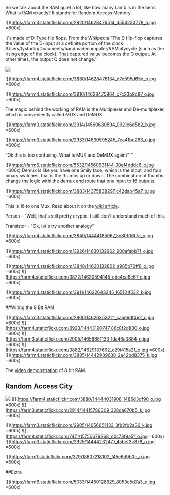 So we talk about the RAM quiet a lot, like how many Lamb is in the herd. What is RAM exactly? It stands for Random Access Memory. 

![](https://farm3.staticflickr.com/2920/14628476514_d554233778_o.jpg =600x)

it's made of D-Type flip flops. From the Wikipedia "The D flip-flop captures the value of the D-input at a definite portion of the clock /Users/tystudio/Documents/handmadecomputer/RAMcitycycle (such as the rising edge of the clock). That captured value becomes the Q output. At other times, the output Q does not change." 

![](https://upload.wikimedia.org/wikipedia/commons/thumb/8/8c/D-Type_Flip-flop.svg/100px-D-Type_Flip-flop.svg.png )

 
 ![](https://farm4.staticflickr.com/3880/14628476134_d7d595d65d_o.jpg =600x)
  
![](https://farm4.staticflickr.com/3916/14628475964_c7c23b9c87_o.jpg =600x)

The magic behind the working of RAM is the Multiplexer and De-multiplexer, which is conveniently called MUX and DeMUX. 


![](https://farm3.staticflickr.com/2914/14560630894_0921e6d5b2_b.jpg =600x)

![](https://farm3.staticflickr.com/2933/14630595245_7ea41be283_o.jpg =600x)

"Ok this is too confusing. What is MUX and DeMUX again?" "

![](https://farm6.staticflickr.com/5532/14560631144_30ef4dddc6_b.jpg =600x)
Demux is like you have one Smily face, which is the input, and four binary switches, that is the thumbs up or down. The combination of thumbs change the logic withi the demux and route that one input to 16 outputs. 


![](https://farm4.staticflickr.com/3883/14375838297_c42dab45a7_b.jpg =600x)

This is 16 to one Mux. Read about it on the [wiki article](https://en.wikipedia.org/wiki/Multiplexer).

Person - "Well, that's still pretty cryptic. I still don't understand much of this. 

Transistor - "Ok, let's try another analogy"


![](https://farm4.staticflickr.com/3840/14444185067_5e80f06f7a_o.jpg =600x)

![](https://farm4.staticflickr.com/3926/14630132962_908afabb7f_o.jpg =600x)
 
![](https://farm4.staticflickr.com/3848/14630132802_a985b76ff8_o.jpg =600x)
![](https://farm4.staticflickr.com/3872/14630594145_edc4ca6e67_o.jpg =600x)
 
 ![](https://farm4.staticflickr.com/3911/14622643245_165131f532_b.jpg =600x)

##Wiring the 8 Bit RAM
 
![](https://farm3.staticflickr.com/2900/14626353221_caae6df4e2_o.jpg =600x)
![](https://farm4.staticflickr.com/3923/14443190747_86c8f2d880_o.jpg =600x) 
![](https://farm3.staticflickr.com/2905/14656651133_1da46a0884_o.jpg =600x)
![](https://farm4.staticflickr.com/3882/14629137692_c29f415a21_o.jpg =600x)
![](https://farm4.staticflickr.com/3885/14442989638_2a42bd8375_k.jpg =600x)

The [video demonstration](https://vimeo.com/113169467) of 8 bit RAM. 



## Random Access City 

![](https://farm1.staticflickr.com/574/20686739566_020d45b7e2_o.jpg)
![](https://farm4.staticflickr.com/3880/14444031908_1485d3df90_o.jpg =600x)
![](https://farm3.staticflickr.com/2914/14415786309_328da670b5_k.jpg =600x)

![](https://farm3.staticflickr.com/2905/14656651133_3fb2fb2a36_k.jpg =600x)
![](https://farm8.staticflickr.com/7471/15750679268_d0c73f9a5f_o.jpg =600x)
![](https://farm3.staticflickr.com/2925/14444232477_45bef3c378_o.jpg =600x)

![](https://farm1.staticflickr.com/379/18607218102_f45e6d9b0c_o.jpg =600x)


##Extra


![](https://farm6.staticflickr.com/5033/14450128929_8053c5d7a3_o.jpg =600x)